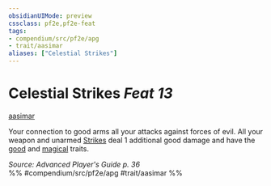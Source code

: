 ```yaml
---
obsidianUIMode: preview
cssclass: pf2e,pf2e-feat
tags:
- compendium/src/pf2e/apg
- trait/aasimar
aliases: ["Celestial Strikes"]
---
```

# Celestial Strikes  *Feat 13*  
[aasimar](rules/traits/aasimar-apg.md)  


Your connection to good arms all your attacks against forces of evil. All your weapon and unarmed [Strikes](rules/actions/strike.md) deal 1 additional good damage and have the [good](rules/traits/good.md) and [magical](rules/traits/magical.md) traits.

*Source: Advanced Player's Guide p. 36*  
%% #compendium/src/pf2e/apg #trait/aasimar %%